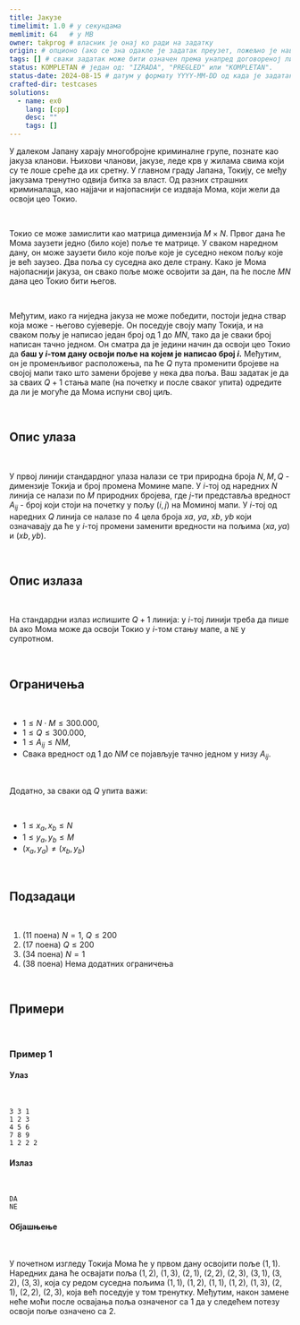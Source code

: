 ```yaml
---
title: Јакузе
timelimit: 1.0 # у секундама
memlimit: 64   # y MB
owner: takprog # власник је онај ко ради на задатку
origin: # опционо (ако се зна одакле је задатак преузет, пожељно је навести извор)
tags: [] # сваки задатак може бити означен према унапред договореној листи ознака
status: KOMPLETAN # један од: "IZRADA", "PREGLED" или "KOMPLETAN".
status-date: 2024-08-15 # датум у формату YYYY-MM-DD од када је задатак у наведеном статусу
crafted-dir: testcases
solutions:
  - name: ex0
    lang: [cpp]
    desc: ""
    tags: []
---
```


У далеком Јапану харају многобројне криминалне групe, познате као јакуза кланови. Њихови чланови, јакузе, леде крв у жилама свима који су те лоше среће да их сретну. У главном граду Јапана, Токију, се међу јакузама тренутно одвија битка за власт. Од разних страшних криминалаца, као најјачи и најопаснији се издваја Мома, који жели да освоји цео Токио.

<br>

Токио се може замислити као матрица димензија $M\times N$. Првог дана ће Мома заузети једно (било које) поље те матрице. У сваком наредном дану, он може заузети било које поље које је суседно неком пољу које је већ заузео. Два поља су суседна ако деле страну. Како је Мома најопаснији јакуза, он свако поље може освојити за дан, па ће после $MN$ дана цео Токио бити његов.

<br>

Међутим, иако га ниједна јакуза не може победити, постоји једна ствар која може - његово сујеверје. Он поседује своју мапу Токија, и на сваком пољу је написао један број од $1$ до $MN$, тако да је сваки број написан тачно једном. Он сматра да је једини начин да освоји цео Токио да **баш у $i$-том дану освоји поље на којем је написао број $i$.** Међутим, он је променљивог расположења, па ће $Q$ пута променити бројеве на својој мапи тако што замени бројеве у нека два поља. Ваш задатак је да за сваих $Q+1$ стања мапе (на почетку и после сваког упита) одредите да ли је могуће да Мома испуни свој циљ.

<br>

## Опис улаза

<br>

У првој линији стандардног улаза налази се три природна броја $N,M,Q$ - димензије Токија и број промена Момине мапе. У $i$-тој од наредних $N$ линија се налази по $M$ природних бројева, где $j$-ти представља вредност $A_{ij}$ - број који стоји на почетку у пољу $(i,j)$ на Моминој мапи. У $i$-тој од наредних $Q$ линија се налазе по $4$ цела броја $xa$, $ya$, $xb$, $yb$ који означавају да ће у $i$-тој промени заменити вредности на пољима $(xa,ya)$ и $(xb,yb)$.

<br>

## Опис излаза

<br>

На стандардни излаз испишите $Q+1$ линија: у $i$-тој линији треба да пише `DA` ако Мома може да освоји Токио у $i$-том стању мапе, а `NE` у супротном.

<br>

## Ограничења

<br>

-   $1 \leq N\cdot M\leq 300.000$,
-   $1 \leq Q\leq 300.000$,
-   $1 \leq A_{ij} \leq NM$,
-   Свака вредност од $1$ до $NM$ се појављује тачно једном у низу $A_{ij}$.

<br>

Додатно, за сваки од $Q$ упита важи:

<br>

-   $1 \leq x_a,x_b \leq N$
-   $1 \leq y_a,y_b \leq M$
-   $(x_a,y_a)\neq(x_b,y_b)$

<br>

## Подзадаци

<br>

1. (11 поена)  $N=1$, $Q\leq200$
2. (17 поена)  $Q\leq200$
3. (34 поена)  $N=1$
4. (38 поена)  Нема додатних ограничења

<br>

## Примери

<br>

### Пример 1
#### Улаз

<br>

```
3 3 1
1 2 3
4 5 6
7 8 9
1 2 2 2
```
#### Излаз

<br>

```
DA
NE
```
#### Објашњење

<br>

У почетном изгледу Токија Мома ће у првом дану освојити поље $(1,1)$. Наредних дана ће освајати поља $(1,2)$, $(1,3)$, $(2,1)$, $(2,2)$, $(2,3)$, $(3,1)$, $(3,2)$, $(3,3)$, која су редом суседна пољима $(1,1)$, $(1,2)$, $(1,1)$, $(1,2)$, $(1,3)$, $(2,1)$, $(2,2)$, $(2,3)$, која већ поседује у том тренутку. Међутим, након замене неће моћи после освајања поља означеног са $1$ да у следећем потезу освоји поље означено са $2$.
